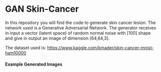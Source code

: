 # GAN Skin-Cancer


In this repository you will find the code to generate skin cancer lesion.
The network used is a Generative Adversarial Network. 
The generator receives in input a vector (latent space) of random normal noise with [100] shape and
give in output an image of dimension [64,64,3].

The dataset used is: https://www.kaggle.com/kmader/skin-cancer-mnist-ham10000

<h4> Example Generated Images </h4>


<img src="" Hspace="320" Vspace="0">